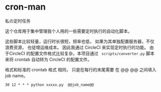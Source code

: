 # cron-man

私の定时任务

这个仓库用于集中管理我个人用的一些需要定时执行的自动化脚本。

这些脚本比较轻量，运行时长很短，频率也低， 如果为其单独配置服务器，不仅浪费资源， 也徒增运维成本。 因此我通过 CircleCI 来实现定时执行的功能。 由于CircleCI 的配置文件格式比较复杂，本项目通过 ` scripts/converter.py` 脚本 来将 crontab 自动转为 CircleCI 的配置文件。



格式和标准的 crontab 格式 相同， 只是在每行的末尾需要 在 @@ @@ 之间填入 job name。
```
30 12 * * * python xxxxx.py  @@job_name@@
```
